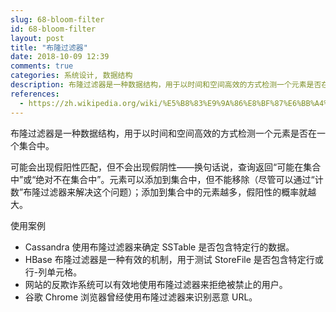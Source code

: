 ```yaml
---
slug: 68-bloom-filter
id: 68-bloom-filter
layout: post
title: "布隆过滤器"
date: 2018-10-09 12:39
comments: true
categories: 系统设计, 数据结构
description: 布隆过滤器是一种数据结构，用于以时间和空间高效的方式检测一个元素是否在一个集合中。查询返回“可能在集合中”或“绝对不在集合中”。
references:
  - https://zh.wikipedia.org/wiki/%E5%B8%83%E9%9A%86%E8%BF%87%E6%BB%A4%E5%99%A8
---
```


布隆过滤器是一种数据结构，用于以时间和空间高效的方式检测一个元素是否在一个集合中。

可能会出现假阳性匹配，但不会出现假阴性——换句话说，查询返回“可能在集合中”或“绝对不在集合中”。元素可以添加到集合中，但不能移除（尽管可以通过“计数”布隆过滤器来解决这个问题）；添加到集合中的元素越多，假阳性的概率就越大。

使用案例

- Cassandra 使用布隆过滤器来确定 SSTable 是否包含特定行的数据。
- HBase 布隆过滤器是一种有效的机制，用于测试 StoreFile 是否包含特定行或行-列单元格。
- 网站的反欺诈系统可以有效地使用布隆过滤器来拒绝被禁止的用户。
- 谷歌 Chrome 浏览器曾经使用布隆过滤器来识别恶意 URL。